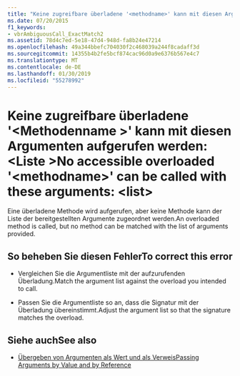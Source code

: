 ```yaml
---
title: "Keine zugreifbare überladene '<methodname>' kann mit diesen Argumenten aufgerufen werden: <list>"
ms.date: 07/20/2015
f1_keywords:
- vbrAmbiguousCall_ExactMatch2
ms.assetid: 78d4c7ed-5e18-47d4-948d-fa8b24e47214
ms.openlocfilehash: 49a344bbefc704030f2c468039a244f8cadaff3d
ms.sourcegitcommit: 14355b4b2fe5bcf874cac96d0a9e6376b567e4c7
ms.translationtype: MT
ms.contentlocale: de-DE
ms.lasthandoff: 01/30/2019
ms.locfileid: "55278992"
---
```

# <a name="no-accessible-overloaded-methodname-can-be-called-with-these-arguments-list"></a><span data-ttu-id="6fd9a-102">Keine zugreifbare überladene '\<Methodenname >' kann mit diesen Argumenten aufgerufen werden: \<Liste ></span><span class="sxs-lookup"><span data-stu-id="6fd9a-102">No accessible overloaded '\<methodname>' can be called with these arguments: \<list></span></span>
<span data-ttu-id="6fd9a-103">Eine überladene Methode wird aufgerufen, aber keine Methode kann der Liste der bereitgestellten Argumente zugeordnet werden.</span><span class="sxs-lookup"><span data-stu-id="6fd9a-103">An overloaded method is called, but no method can be matched with the list of arguments provided.</span></span>  
  
## <a name="to-correct-this-error"></a><span data-ttu-id="6fd9a-104">So beheben Sie diesen Fehler</span><span class="sxs-lookup"><span data-stu-id="6fd9a-104">To correct this error</span></span>  
  
-   <span data-ttu-id="6fd9a-105">Vergleichen Sie die Argumentliste mit der aufzurufenden Überladung.</span><span class="sxs-lookup"><span data-stu-id="6fd9a-105">Match the argument list against the overload you intended to call.</span></span>  
  
-   <span data-ttu-id="6fd9a-106">Passen Sie die Argumentliste so an, dass die Signatur mit der Überladung übereinstimmt.</span><span class="sxs-lookup"><span data-stu-id="6fd9a-106">Adjust the argument list so that the signature matches the overload.</span></span>  
  
## <a name="see-also"></a><span data-ttu-id="6fd9a-107">Siehe auch</span><span class="sxs-lookup"><span data-stu-id="6fd9a-107">See also</span></span>
- [<span data-ttu-id="6fd9a-108">Übergeben von Argumenten als Wert und als Verweis</span><span class="sxs-lookup"><span data-stu-id="6fd9a-108">Passing Arguments by Value and by Reference</span></span>](../../visual-basic/programming-guide/language-features/procedures/passing-arguments-by-value-and-by-reference.md)
